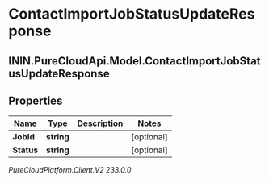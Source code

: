 # ContactImportJobStatusUpdateResponse

## ININ.PureCloudApi.Model.ContactImportJobStatusUpdateResponse

## Properties

|Name | Type | Description | Notes|
|------------ | ------------- | ------------- | -------------|
| **JobId** | **string** |  | [optional] |
| **Status** | **string** |  | [optional] |



_PureCloudPlatform.Client.V2 233.0.0_
